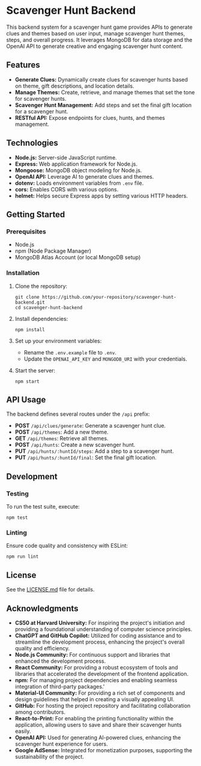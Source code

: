 # Scavenger Hunt Backend

This backend system for a scavenger hunt game provides APIs to generate clues and themes based on user input, manage scavenger hunt themes, steps, and overall progress. It leverages MongoDB for data storage and the OpenAI API to generate creative and engaging scavenger hunt content.

## Features

- **Generate Clues:** Dynamically create clues for scavenger hunts based on theme, gift descriptions, and location details.
- **Manage Themes:** Create, retrieve, and manage themes that set the tone for scavenger hunts.
- **Scavenger Hunt Management:** Add steps and set the final gift location for a scavenger hunt.
- **RESTful API:** Expose endpoints for clues, hunts, and themes management.

## Technologies

- **Node.js:** Server-side JavaScript runtime.
- **Express:** Web application framework for Node.js.
- **Mongoose:** MongoDB object modeling for Node.js.
- **OpenAI API:** Leverage AI to generate clues and themes.
- **dotenv:** Loads environment variables from `.env` file.
- **cors:** Enables CORS with various options.
- **helmet:** Helps secure Express apps by setting various HTTP headers.

## Getting Started

### Prerequisites

- Node.js
- npm (Node Package Manager)
- MongoDB Atlas Account (or local MongoDB setup)

### Installation

1. Clone the repository:
   ```
   git clone https://github.com/your-repository/scavenger-hunt-backend.git
   cd scavenger-hunt-backend
   ```

2. Install dependencies:
   ```
   npm install
   ```

3. Set up your environment variables:
    - Rename the `.env.example` file to `.env`.
    - Update the `OPENAI_API_KEY` and `MONGODB_URI` with your credentials.

4. Start the server:
   ```
   npm start
   ```

## API Usage

The backend defines several routes under the `/api` prefix:

- **POST** `/api/clues/generate`: Generate a scavenger hunt clue.
- **POST** `/api/themes`: Add a new theme.
- **GET** `/api/themes`: Retrieve all themes.
- **POST** `/api/hunts`: Create a new scavenger hunt.
- **PUT** `/api/hunts/:huntId/steps`: Add a step to a scavenger hunt.
- **PUT** `/api/hunts/:huntId/final`: Set the final gift location.

## Development

### Testing

To run the test suite, execute:
```
npm test
```

### Linting

Ensure code quality and consistency with ESLint:
```
npm run lint
```

## License

See the [LICENSE.md](LICENSE.md) file for details.


## Acknowledgments

- **CS50 at Harvard University:** For inspiring the project's initiation and providing a foundational understanding of computer science principles.
- **ChatGPT and GitHub Copilot:** Utilized for coding assistance and to streamline the development process, enhancing the project's overall quality and efficiency.
- **Node.js Community:** For continuous support and libraries that enhanced the development process.
- **React Community:** For providing a robust ecosystem of tools and libraries that accelerated the development of the frontend application.
- **npm:** For managing project dependencies and enabling seamless integration of third-party packages.'
- **Material-UI Community:** For providing a rich set of components and design guidelines that helped in creating a visually appealing UI.
- **GitHub:** For hosting the project repository and facilitating collaboration among contributors.
- **React-to-Print:** For enabling the printing functionality within the application, allowing users to save and share their scavenger hunts easily.
- **OpenAI API:** Used for generating AI-powered clues, enhancing the scavenger hunt experience for users.
- **Google AdSense:** Integrated for monetization purposes, supporting the sustainability of the project.
```




